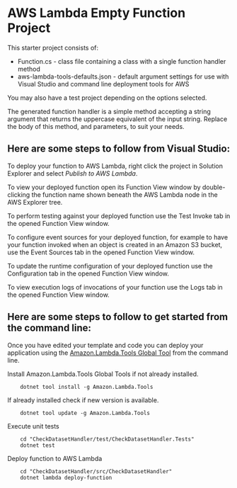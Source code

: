 # AWS Lambda Empty Function Project

This starter project consists of:

* Function.cs - class file containing a class with a single function handler method
* aws-lambda-tools-defaults.json - default argument settings for use with Visual Studio and command line deployment
  tools for AWS

You may also have a test project depending on the options selected.

The generated function handler is a simple method accepting a string argument that returns the uppercase equivalent of
the input string. Replace the body of this method, and parameters, to suit your needs.

## Here are some steps to follow from Visual Studio:

To deploy your function to AWS Lambda, right click the project in Solution Explorer and select *Publish to AWS Lambda*.

To view your deployed function open its Function View window by double-clicking the function name shown beneath the AWS
Lambda node in the AWS Explorer tree.

To perform testing against your deployed function use the Test Invoke tab in the opened Function View window.

To configure event sources for your deployed function, for example to have your function invoked when an object is
created in an Amazon S3 bucket, use the Event Sources tab in the opened Function View window.

To update the runtime configuration of your deployed function use the Configuration tab in the opened Function View
window.

To view execution logs of invocations of your function use the Logs tab in the opened Function View window.

## Here are some steps to follow to get started from the command line:

Once you have edited your template and code you can deploy your application using
the [Amazon.Lambda.Tools Global Tool](https://github.com/aws/aws-extensions-for-dotnet-cli#aws-lambda-amazonlambdatools)
from the command line.

Install Amazon.Lambda.Tools Global Tools if not already installed.

```
    dotnet tool install -g Amazon.Lambda.Tools
```

If already installed check if new version is available.

```
    dotnet tool update -g Amazon.Lambda.Tools
```

Execute unit tests

```
    cd "CheckDatasetHandler/test/CheckDatasetHandler.Tests"
    dotnet test
```

Deploy function to AWS Lambda

```
    cd "CheckDatasetHandler/src/CheckDatasetHandler"
    dotnet lambda deploy-function
```
